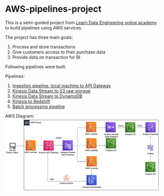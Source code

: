 # AWS-pipelines-project

This is a semi-guided project from [Learn Data Engineering online academy](https://learndataengineering.com/) to build pipelines using AWS services.

The project has three main goals:
1. Process and store transactions
2. Give customers access to their purchase data
3. Provide data on transaction for BI

Following pipelines were built:

Pipelines:
1. [Ingestion pipeline: local machine to API Gateway](https://github.com/ksenia-tabakova/AWS-pipelines-project/tree/main/data-ingestion-pipeline)
2. [Kinesis Data Stream to S3 raw storage](https://github.com/ksenia-tabakova/AWS-pipelines-project/tree/main/Kinesis-to-S3%20pipeline)
3. [Kinesis Data Stream to DynamoDB](https://github.com/ksenia-tabakova/AWS-pipelines-project/tree/main/Kinesis-to-DynamoDB%20pipeline)
4. [Kinesis to Redshift](https://github.com/ksenia-tabakova/AWS-pipelines-project/tree/main/Kinesis-to-Redshift%20pipeline)
5. [Batch processing pipeline](https://github.com/ksenia-tabakova/AWS-pipelines-project/tree/main/batch%20processing%20pipeline)

AWS Diagram:
![diagram](./diagrams/aws-general-diagram.png)
